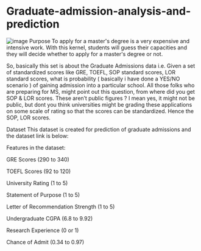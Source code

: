 # Graduate-admission-analysis-and-prediction
![image](https://github.com/kr4033/Graduate-admission-analysis-and-prediction/assets/104131437/60a47a6a-edfd-4a64-ac4f-fc13091425e8)
Purpose
To apply for a master's degree is a very expensive and intensive work. With this kernel, students will guess their capacities and they will decide whether to apply for a master's degree or not.

So, basically this set is about the Graduate Admissions data i.e. Given a set of standardized scores like GRE, TOEFL, SOP standard scores, LOR standard scores, what is probability ( basically i have done a YES/NO scenario ) of gaining admission into a particular school. All those folks who are preparing for MS, might point out this question, from where did you get SOP & LOR scores. These aren’t public figures ? I mean yes, it might not be public, but dont you think universities might be grading these applications on some scale of rating so that the scores can be standardized. Hence the SOP, LOR scores.

Dataset
This dataset is created for prediction of graduate admissions and the dataset link is below:

Features in the dataset:

GRE Scores (290 to 340)

TOEFL Scores (92 to 120)

University Rating (1 to 5)

Statement of Purpose (1 to 5)

Letter of Recommendation Strength (1 to 5)

Undergraduate CGPA (6.8 to 9.92)

Research Experience (0 or 1)

Chance of Admit (0.34 to 0.97)







